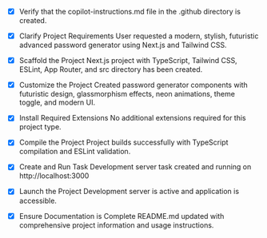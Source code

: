 <!-- Use this file to provide workspace-specific custom instructions to Copilot. For more details, visit https://code.visualstudio.com/docs/copilot/copilot-customization#_use-a-githubcopilotinstructionsmd-file -->
- [x] Verify that the copilot-instructions.md file in the .github directory is created.

- [x] Clarify Project Requirements
	User requested a modern, stylish, futuristic advanced password generator using Next.js and Tailwind CSS.

- [x] Scaffold the Project
	Next.js project with TypeScript, Tailwind CSS, ESLint, App Router, and src directory has been created.

- [x] Customize the Project
	Created password generator components with futuristic design, glassmorphism effects, neon animations, theme toggle, and modern UI.

- [x] Install Required Extensions
	No additional extensions required for this project type.

- [x] Compile the Project
	Project builds successfully with TypeScript compilation and ESLint validation.

- [x] Create and Run Task
	Development server task created and running on http://localhost:3000

- [x] Launch the Project
	Development server is active and application is accessible.

- [x] Ensure Documentation is Complete
	README.md updated with comprehensive project information and usage instructions.